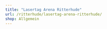 ```yaml
---
title: "Lasertag Arena Ritterhude"
url: /ritterhude/lasertag-arena-ritterhude/
shop: Allgemein
---
```

